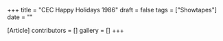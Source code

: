 +++
title = "CEC Happy Holidays 1986"
draft = false
tags = ["Showtapes"]
date = ""

[Article]
contributors = []
gallery = []
+++